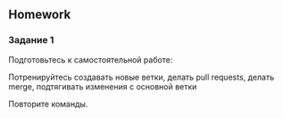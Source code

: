 ##  Homework

### Задание 1

Подготовьтесь к самостоятельной работе:

Потренируйтесь создавать новые ветки,
делать pull requests, делать merge, подтягивать изменения с основной ветки

Повторите команды.



